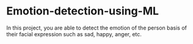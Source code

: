 # Emotion-detection-using-ML
In this project, you are able to detect the emotion of the person basis of their facial expression such as sad, happy, anger, etc. 
